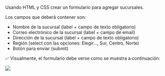 Usando HTML y CSS crear un formulario para agregar sucursales.

Los campos que deberá contener son:

- Nombre de la sucursal (label + campo de texto obligatorio)
- Correo electrónico de la sucursal (label + campo de email)
- Dirección de la sucursal (label + campo de texto obligatorio)
- Región (select con las opciones: Elegir…, Sur, Centro, Norte)
- Botón para enviar (submit)

✅ Visualmente, el formulario debe verse como se muestra a continuación:

<img src="https://aula-itm.web.app/ap/web/ejercicio11.jpg">